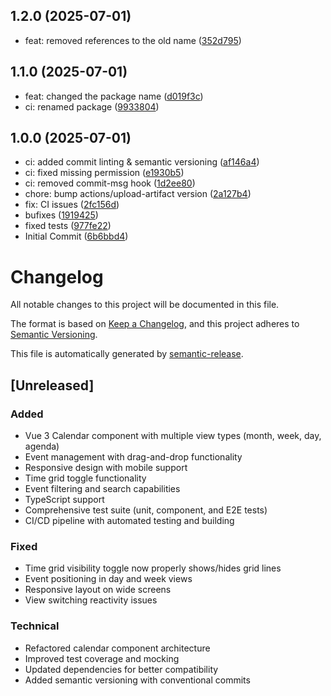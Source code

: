## 1.2.0 (2025-07-01)

* feat: removed references to the old name ([352d795](https://github.com/JannesStroehlein/Vue3-Calendar-Component/commit/352d795))

## 1.1.0 (2025-07-01)

* feat: changed the package name ([d019f3c](https://github.com/JannesStroehlein/Vue3-Calendar/commit/d019f3c))
* ci: renamed package ([9933804](https://github.com/JannesStroehlein/Vue3-Calendar/commit/9933804))

## 1.0.0 (2025-07-01)

* ci: added commit linting & semantic versioning ([af146a4](https://github.com/JannesStroehlein/Vue3-Calendar/commit/af146a4))
* ci: fixed missing permission ([e1930b5](https://github.com/JannesStroehlein/Vue3-Calendar/commit/e1930b5))
* ci: removed commit-msg hook ([1d2ee80](https://github.com/JannesStroehlein/Vue3-Calendar/commit/1d2ee80))
* chore: bump actions/upload-artifact version ([2a127b4](https://github.com/JannesStroehlein/Vue3-Calendar/commit/2a127b4))
* fix: CI issues ([2fc156d](https://github.com/JannesStroehlein/Vue3-Calendar/commit/2fc156d))
* bufixes ([1919425](https://github.com/JannesStroehlein/Vue3-Calendar/commit/1919425))
* fixed tests ([977fe22](https://github.com/JannesStroehlein/Vue3-Calendar/commit/977fe22))
* Initial Commit ([6b6bbd4](https://github.com/JannesStroehlein/Vue3-Calendar/commit/6b6bbd4))

# Changelog

All notable changes to this project will be documented in this file.

The format is based on [Keep a Changelog](https://keepachangelog.com/en/1.0.0/),
and this project adheres to [Semantic Versioning](https://semver.org/spec/v2.0.0.html).

This file is automatically generated by [semantic-release](https://github.com/semantic-release/semantic-release).

## [Unreleased]

### Added
- Vue 3 Calendar component with multiple view types (month, week, day, agenda)
- Event management with drag-and-drop functionality
- Responsive design with mobile support
- Time grid toggle functionality
- Event filtering and search capabilities
- TypeScript support
- Comprehensive test suite (unit, component, and E2E tests)
- CI/CD pipeline with automated testing and building

### Fixed
- Time grid visibility toggle now properly shows/hides grid lines
- Event positioning in day and week views
- Responsive layout on wide screens
- View switching reactivity issues

### Technical
- Refactored calendar component architecture
- Improved test coverage and mocking
- Updated dependencies for better compatibility
- Added semantic versioning with conventional commits
